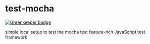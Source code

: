 # test-mocha

[![Greenkeeper badge](https://badges.greenkeeper.io/kompanycoder/test-mocha.svg)](https://greenkeeper.io/)

simple local setup to test the mocha test feature-rich JavaScript test framework
